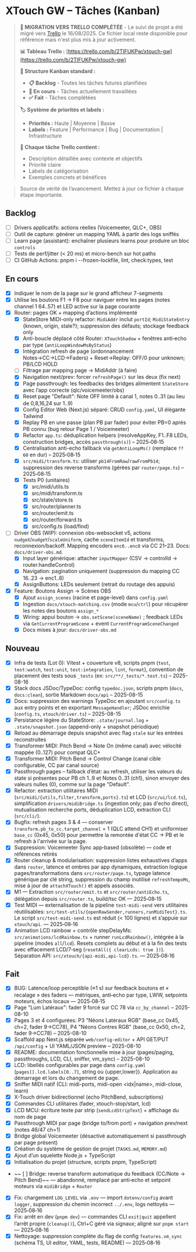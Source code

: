 # XTouch GW – Tâches (Kanban)

> **🚀 MIGRATION VERS TRELLO COMPLÉTÉE** - Le suivi de projet a été migré vers [Trello](https://trello.com/b/2TIFUKPw/xtouch-gw) le 16/08/2025. Ce fichier local reste disponible pour référence mais n'est plus mis à jour activement.
>
> **📊 Tableau Trello :** [https://trello.com/b/2TIFUKPw/xtouch-gw](https://trello.com/b/2TIFUKPw/xtouch-gw)
>
> **🎯 Structure Kanban standard :**
> - **📋 Backlog** - Toutes les tâches futures planifiées
> - **🔄 En cours** - Tâches actuellement travaillées
> - **✅ Fait** - Tâches complétées
>
> **🏷️ Système de priorités et labels :**
> - **Priorités :** Haute | Moyenne | Basse
> - **Labels :** Feature | Performance | Bug | Documentation | Infrastructure
>
> **📝 Chaque tâche Trello contient :**
> - Description détaillée avec contexte et objectifs
> - Priorité claire
> - Labels de catégorisation
> - Exemples concrets et bénéfices

> Source de vérité de l’avancement. Mettez à jour ce fichier à chaque étape importante.

## Backlog
- [ ] Drivers applicatifs: actions réelles (Voicemeeter, QLC+, OBS)
- [ ] Outil de capture: générer un mapping YAML à partir des logs sniffés
- [ ] Learn page (assistant): enchaîner plusieurs learns pour produire un bloc `controls`
- [ ] Tests de perf/jitter (< 20 ms) et micro-bench sur hot paths
- [ ] CI GitHub Actions: pnpm i --frozen-lockfile, lint, check:types, test

## En cours
- [x] Indiquer le nom de la page sur le grand afficheur 7-segments
- [x] Utilise les boutons F1 -> F8 pour naviguer entre les pages (notes channel 1 64..57) et LED active sur la page courante
- [x] Router: pages OK + mapping d’actions implémenté
  - [x] StateStore MIDI-only refactor: `MidiAddr` inclut `portId`; `MidiStateEntry` {known, origin, stale?}; suppression des défauts; stockage feedback only
  - [x] Anti-boucle déplacé côté Router: `XTouchShadow` + fenêtres anti‑echo par type (`antiLoopWindowMsByStatus`)
  - [x] Intégration refresh de page (ordonnancement Notes→CC→LCD→Faders) + Reset→Replay: OFF/0 pour unknown; PB/LCD HOLD
  - [ ] Filtrage par mapping page → MidiAddr (à faire)
  - [x] Navigation next/prev: forcer `refreshPage()` sur les deux (fix next)
  - [x] Page passthrough: les feedbacks des bridges alimentent `StateStore` avec l’app correcte (qlc/voicemeeter/obs)
  - [x] Reset page "Default": Note OFF limité à canal 1, notes 0..31 (au lieu de 0,8,16,24 sur 1..9)
  - [x] Config Editor Web (Next.js) séparé: CRUD `config.yaml`, UI élégante Tailwind
  - [x] Replay PB en une passe (plan PB par fader) pour éviter PB=0 après PB connu (bug retour Page 1 / Voicemeeter)
  - [x] Refactor `app.ts`: déduplication helpers (resolveAppKey, F1..F8 LEDs, construction bridges, accès `passthrough(s)`) – 2025‑08‑15
  - [x] Centralisation anti-echo fallback via `getAntiLoopMs()` (remplace `?? 60` en dur) – 2025‑08‑15
  - [x] `src/midi/transform.ts`: utiliser `pb14FromRaw`/`rawFromPb14`; suppression des reverse transforms (gérées par `router/page.ts`) – 2025‑08‑15
  - [x] Tests P0 (unitaires)
    - [x] src/midi/utils.ts
    - [x] src/midi/transform.ts
    - [x] src/state/store.ts
    - [x] src/router/planner.ts
    - [x] src/router/emit.ts
    - [x] src/router/forward.ts
    - [x] src/config.ts (load/find)

- [ ] Driver OBS (WIP): connexion obs-websocket v5, actions `nudgeX`/`nudgeY`/`scaleUniform`, cache `sceneItemId` et transforms, reconnexion/backoff. Mapping encoders `enc6..enc8` via CC 21–23. Docs: `docs/driver-obs.md`.
  - [x] Input layer générique: attacher `inputMapper` (CSV → controlId → router.handleControl)
  - [x] Navigation: pagination uniquement (suppression du mapping CC 16..23 → enc1..8)
  - [x] AssignButtons: LEDs seulement (retrait du routage des appuis)

- [x] Feature: Boutons Assign → Scènes OBS
  - [x] Ajout `assign_scenes` (racine et page-level) dans `config.yaml`
  - [x] Ingestion `docs/xtouch-matching.csv` (mode `mcu`/`ctrl`) pour récupérer les notes des boutons `assign_*`
  - [x] Wiring: appui bouton → `obs.setScene(sceneName)` ; feedback LEDs via `GetCurrentProgramScene` + event `CurrentProgramSceneChanged`
  - [x] Docs mises à jour: `docs/driver-obs.md`

## Nouveau
- [x] Infra de tests (Lot 0): Vitest + couverture v8, scripts pnpm (`test`, `test:watch`, `test:unit`, `test:integration`, `lint`, `format`), convention de placement des tests sous `_tests` (ex: `src/**/_tests/*.test.ts`) – 2025-08-16
- [x] Stack docs JSDoc/TypeDoc: config `typedoc.json`, scripts pnpm (`docs`, `docs:clean`), sortie Markdown `docs/api` – 2025-08-15
- [x] Docs: suppression des warnings TypeDoc en ajoutant `src/config.ts` aux entry points et en exportant `MessageHandler`; JSDoc enrichie (`config.ts`, `xtouch/driver.ts`) – 2025-08-15
- [x] Persistance légère du StateStore: `.state/journal.log` + `.state/snapshot.json` (append-only + snapshot périodique)
- [x] Reload au démarrage depuis snapshot avec flag `stale` sur les entrées reconstruites
- [x] Transformer MIDI: Pitch Bend → Note On (même canal) avec vélocité mappée (0..127) pour compat QLC+
- [x] Transformer MIDI: Pitch Bend → Control Change (canal cible configurable, CC par canal source)
- [x] Passthrough pages – fallback d’état: au refresh, utiliser les valeurs du state si présentes pour PB ch 1..9 et Notes 0..31 (ch1), sinon envoyer des valeurs nulles (0), comme sur la page "Default".
- [x] Refactor: extraction utilitaires MIDI (`src/midi/{utils,filter,transform,ports}.ts`) et LCD (`src/ui/lcd.ts`), simplification `drivers/midiBridge.ts` (ingestion only; pas d'echo direct), mutualisation recherche ports, déduplication LCD, extraction CLI (`src/cli/`).
- [x] Bugfix: refresh pages 3 & 4 — conserver `transform.pb_to_cc.target_channel` = 1 (QLC attend CH1) et uniformiser `base_cc` (0x45, 0x50) pour permettre la remontée d'état CC → PB et le refresh à l'arrivée sur la page.
- [x] Suppression: Voicemeeter Sync app‑based (obsolète) — code et références retirés
 - [x] Router cleanup & modularisation: suppression listes exhaustives d’apps dans `router`, latence et ombres par app dynamiques, extraction logique pages/transformations dans `src/router/page.ts`, typage latence générique par clé string, suppression du champ inutilisé `refreshTempoMs`, mise à jour de `attachXTouch()` et appels associés.
 - [x] M1 — Extraction `src/router/emit.ts` et `src/router/antiEcho.ts`, délégation depuis `src/router.ts`, build/tsc OK — 2025‑08‑15
 - [x] Test MIDI — externalisation de la pipeline `test-midi-send` vers utilitaires réutilisables: `src/test-utils/{openRawSender,runners,runMidiTest}.ts`. Le script `src/test-midi-send.ts` est réduit (< 100 lignes) et s’appuie sur `xtouch/api`. — 2025‑08‑16
 - [x] Animation LCD rainbow + contrôle stepDelayMs: `src/animations/lcdRainbow.ts` + runner `runLcdRainbow()`, intégrée à la pipeline (modes `all`/`lcd`). Resets complets au début et à la fin des tests avec effacement LCD/7‑seg (`resetAll({ clearLcds: true })`). Séparation API: `src/xtouch/{api-midi,api-lcd}.ts`. — 2025‑08‑16

## Fait
- [x] BUG: Latence/loop perceptible (≈1 s) sur feedback boutons et « recalage » des faders — métriques, anti‑echo par type, LWW, setpoints moteurs, échos locaux — 2025‑08‑15
- [x] Page "Lum Latéraux": fader 9 forcé sur CC 78 via `cc_by_channel` – 2025-08-10
- [x] Pages 3 et 4 configurées: P3 "Néons Latéraux RGB" (base_cc 0x45, ch=2, fader 9→CC78), P4 "Néons Contres RGB" (base_cc 0x50, ch=2, fader 9→CC78) – 2025-08-10
- [x] Scaffold app Next.js séparée `web/config-editor` + API GET/PUT `/api/config` + UI YAML/JSON preview – 2025-08-10
- [x] README: documentation fonctionnelle mise à jour (pages/paging, passthroughs, LCD, CLI, sniffer, vm_sync) – 2025-08-10
- [x] LCD: libellés configurables par page dans `config.yaml` (`pages[].lcd.labels[0..7]`, string ou {upper,lower}). Application au démarrage et lors du changement de page.
- [x] Sniffer MIDI natif (CLI: midi-ports, midi-open <idx|name>, midi-close, learn)
- [x] X-Touch driver bidirectionnel (echo PitchBend, subscriptions)
- [x] Commandes CLI utilitaires (fader, xtouch-stop/start, lcd)
- [x] LCD MCU: écriture texte par strip (`sendLcdStripText`) + affichage du nom de page
- [x] Passthrough MIDI par page (bridge to/from port) + navigation prev/next (notes 46/47 ch=1)
- [x] Bridge global Voicemeeter (désactivé automatiquement si passthrough par page présent)
- [x] Création du système de gestion de projet (`TASKS.md`, `MEMORY.md`)
- [x] Ajout d’un squelette Node.js + TypeScript
- [x] Initialisation du projet (structure, scripts pnpm, TypeScript) 
- ~~ [ ] Bridge: reverse transform automatique du feedback (CC/Note → Pitch Bend)~~ — abandonné, remplacé par anti‑echo et setpoint moteurs via `midiBridge` + `Router`
 - [x] Fix: chargement `LOG_LEVEL` via `.env` — import `dotenv/config` avant `logger`, suppression du chemin incorrect `../.env`, logs nettoyés — 2025‑08‑16
 - [x] Fix: arrêt en dev (`pnpm dev`) — commandes CLI `exit|quit` appellent l’arrêt propre (`cleanup()`), Ctrl+C géré via signaux; aligné sur `pnpm start` — 2025‑08‑16
 - [x] Nettoyage: suppression complète du flag de config `features.vm_sync` (schéma TS, UI editor, YAML, tests, README) — 2025‑08‑16
